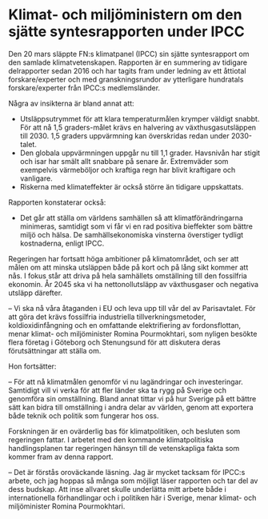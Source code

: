 # Klimat- och miljöministern om den sjätte syntesrapporten under IPCC

Den 20 mars släppte FN:s klimatpanel (IPCC) sin sjätte syntesrapport om den samlade klimatvetenskapen. Rapporten är en summering av tidigare delrapporter sedan 2016 och har tagits fram under ledning av ett åttiotal forskare/experter och med granskningsrundor av ytterligare hundratals forskare/experter från IPCC:s medlemsländer.


Några av insikterna är bland annat att:

* Utsläppsutrymmet för att klara temperaturmålen krymper väldigt snabbt. För att nå 1,5 graders\-målet krävs en halvering av växthusgasutsläppen till 2030\. 1,5 graders uppvärmning kan överskridas redan under 2030\-talet.
* Den globala uppvärmningen uppgår nu till 1,1 grader. Havsnivån har stigit och isar har smält allt snabbare på senare år. Extremväder som exempelvis värmeböljor och kraftiga regn har blivit kraftigare och vanligare.
* Riskerna med klimateffekter är också större än tidigare uppskattats.

Rapporten konstaterar också:

* Det går att ställa om världens samhällen så att klimatförändringarna minimeras, samtidigt som vi får vi en rad positiva bieffekter som bättre miljö och hälsa. De samhällsekonomiska vinsterna överstiger tydligt kostnaderna, enligt IPCC.

Regeringen har fortsatt höga ambitioner på klimatområdet, och ser att målen om att minska utsläppen både på kort och på lång sikt kommer att nås. I fokus står att driva på hela samhällets omställning till den fossilfria ekonomin. År 2045 ska vi ha nettonollutsläpp av växthusgaser och negativa utsläpp därefter.

– Vi ska nå våra åtaganden i EU och leva upp till vår del av Parisavtalet. För att göra det krävs fossilfria industriella tillverkningsmetoder, koldioxidinfångning och en omfattande elektrifiering av fordonsflottan, menar klimat\- och miljöminister Romina Pourmokhtari, som nyligen besökte flera företag i Göteborg och Stenungsund för att diskutera deras förutsättningar att ställa om.

Hon fortsätter:

– För att nå klimatmålen genomför vi nu lagändringar och investeringar. Samtidigt vill vi verka för att fler länder ska ta rygg på Sverige och genomföra sin omställning. Bland annat tittar vi på hur Sverige på ett bättre sätt kan bidra till omställning i andra delar av världen, genom att exportera både teknik och politik som fungerar hos oss.

Forskningen är en ovärderlig bas för klimatpolitiken, och besluten som regeringen fattar. I arbetet med den kommande klimatpolitiska handlingsplanen tar regeringen hänsyn till de vetenskapliga fakta som kommer fram av denna rapport.

– Det är förstås oroväckande läsning. Jag är mycket tacksam för IPCC:s arbete, och jag hoppas så många som möjligt läser rapporten och tar del av dess budskap. Att inse allvaret skulle underlätta mitt arbete både i internationella förhandlingar och i politiken här i Sverige, menar klimat\- och miljöminister Romina Pourmokhtari.
